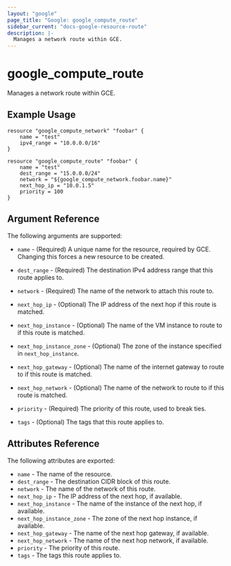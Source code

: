 ```yaml
---
layout: "google"
page_title: "Google: google_compute_route"
sidebar_current: "docs-google-resource-route"
description: |-
  Manages a network route within GCE.
---
```


# google\_compute\_route

Manages a network route within GCE.

## Example Usage

```
resource "google_compute_network" "foobar" {
	name = "test"
	ipv4_range = "10.0.0.0/16"
}

resource "google_compute_route" "foobar" {
	name = "test"
	dest_range = "15.0.0.0/24"
	network = "${google_compute_network.foobar.name}"
	next_hop_ip = "10.0.1.5"
	priority = 100
}
```

## Argument Reference

The following arguments are supported:

* `name` - (Required) A unique name for the resource, required by GCE.
    Changing this forces a new resource to be created.

* `dest_range` - (Required) The destination IPv4 address range that this
     route applies to.

* `network` - (Required) The name of the network to attach this route to.

* `next_hop_ip` - (Optional) The IP address of the next hop if this route
    is matched.

* `next_hop_instance` - (Optional) The name of the VM instance to route to
    if this route is matched.

* `next_hop_instance_zone` - (Optional) The zone of the instance specified
    in `next_hop_instance`.

* `next_hop_gateway` - (Optional) The name of the internet gateway to route
    to if this route is matched.

* `next_hop_network` - (Optional) The name of the network to route to if this
    route is matched.

* `priority` - (Required) The priority of this route, used to break ties.

* `tags` - (Optional) The tags that this route applies to.

## Attributes Reference

The following attributes are exported:

* `name` - The name of the resource.
* `dest_range` - The destination CIDR block of this route.
* `network` - The name of the network of this route.
* `next_hop_ip` - The IP address of the next hop, if available.
* `next_hop_instance` - The name of the instance of the next hop, if available.
* `next_hop_instance_zone` - The zone of the next hop instance, if available.
* `next_hop_gateway` - The name of the next hop gateway, if available.
* `next_hop_network` - The name of the next hop network, if available.
* `priority` - The priority of this route.
* `tags` - The tags this route applies to.
